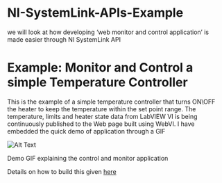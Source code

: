 # NI-SystemLink-APIs-Example
we will look at how developing ‘web monitor and control application’ is made easier through NI SystemLink API

# Example: Monitor and Control a simple Temperature Controller
This is the example of a simple temperature controller that turns ON\OFF the heater to keep the temperature within the set point range. The temperature, limits and heater state data from LabVIEW VI is being continuously published to the Web page built using WebVI. I have embedded the quick demo of application through a GIF

![Alt Text](https://boringengineer.com/wp-content/uploads/2018/10/Monitor-and-Control-application-demo.gif)

Demo GIF explaining the control and monitor application 

Details on how to build this given [here](https://boringengineer.com/2018/10/21/web-monitor-and-control-application-using-ni-systemlink-apis/)
